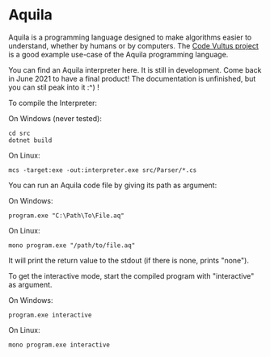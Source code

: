 # Aquila
Aquila is a programming language designed to make algorithms easier to understand, whether by humans or by computers. The [Code Vultus project](https://github.com/Nicolas-Reyland/Code-Vultus) is a good example use-case of the Aquila programming language.

You can find an Aquila interpreter here. It is still in development. Come back in June 2021 to have a final product!
The documentation is unfinished, but you can stil peak into it :^) !

To compile the Interpreter:

On Windows (never tested):
```
cd src
dotnet build
```
On Linux:
```
mcs -target:exe -out:interpreter.exe src/Parser/*.cs
```

You can run an Aquila code file by giving its path as argument:

On Windows:
```
program.exe "C:\Path\To\File.aq"
```

On Linux:
```
mono program.exe "/path/to/file.aq"
```

It will print the return value to the stdout (if there is none, prints "none").

To get the interactive mode, start the compiled program with "interactive" as argument.

On Windows:
```
program.exe interactive
```

On Linux:
```
mono program.exe interactive
```
